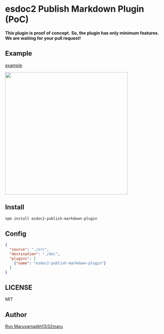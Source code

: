 # esdoc2 Publish Markdown Plugin (PoC)
**This plugin is proof of concept.**
**So, the plugin has only minimum features.**
**We are waiting for your pull request!**

## Example
[example](https://github.com/esdoc2/esdoc2-plugins/tree/master/packages/esdoc2-publish-markdown-plugin/misc/index.md)

<img src="https://raw.githubusercontent.com/esdoc2/esdoc2-plugins/master/esdoc2-publish-markdown-plugin/misc/ss.png" width="400px">

## Install
```bash
npm install esdoc2-publish-markdown-plugin
```

## Config
```json
{
  "source": "./src",
  "destination": "./doc",
  "plugins": [
    {"name": "esdoc2-publish-markdown-plugin"}
  ]
}
```

## LICENSE
MIT

## Author
[Ryo Maruyama@h13i32maru](https://github.com/h13i32maru)
